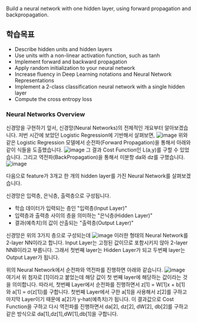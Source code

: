 Build a neural network with one hidden layer, using forward propagation and backpropagation.

## 학습목표

- Describe hidden units and hidden layers
- Use units with a non-linear activation function, such as tanh
- Implement forward and backward propagation
- Apply random initialization to your neural network
- Increase fluency in Deep Learning notations and Neural Network Representations
- Implement a 2-class classification neural network with a single hidden layer
- Compute the cross entropy loss

### Neural Networks Overview
신경망을 구현하기 앞서, 신경망(Neural Networks)의 전체적인 개요부터 알아보겠습니다.
저번 시간에 보았던 Logistic Regression에 기반해서 살펴보면, 
![image](https://github.com/ellieso/coursera-deep-learning-specialization/assets/83899219/43f815f6-99dc-4e56-9e44-b36d81825bae)
위와 같은 Logistic Regression 모델에서 순전파(Forward Propagation)을 통해서 아래와 같이 식들을 도출했습니다.
![image](https://github.com/ellieso/coursera-deep-learning-specialization/assets/83899219/856cb25c-c1a9-43ba-aca5-bc4b891997af)
그 결과 Cost Function인 L(a,y)를 구할 수 있었습니다. 그리고 역전파(BackPropagation)을 통해서 미분항 da와 dz를 구했습니다.
![image](https://github.com/ellieso/coursera-deep-learning-specialization/assets/83899219/82c8ba5f-fec7-46e2-8dfb-49a17a5804b2)

다음으로 feature가 3개고 한 개의 hidden layer를 가진 Neural Network를 살펴보겠습니다.

신경망은 입력층, 은닉층, 출력층으로 구성됩니다.
- 학습 데이터가 입력되는 층인 "입력층(Input Layer)"
- 입력층과 출력층 사이의 층을 의미하는 "은닉층(Hidden Layer)"
- 결과(예측치)의 값이 산출되는 "출력층(Output Layer)"

신경망은 위의 3가지 층으로 구성되는데
![image](https://github.com/ellieso/coursera-deep-learning-specialization/assets/83899219/92fbc64f-9e44-420c-b710-6229a3246574)
이러한 형태의 Neural Network를 2-layer NN이라고 합니다. Input Layer는 고정된 값이므로 포함시키지 않아 2-layer NNB이라고 부릅니다.
그래서 첫번째 layer는 Hidden Layer가 되고 두번째 layer는 Output Layer가 됩니다.

위의 Neural Network에서 순전파와 역전파를 진행하면 아래와 같습니다.
![image](https://github.com/ellieso/coursera-deep-learning-specialization/assets/83899219/c40860e0-017e-4dd8-a9cd-357f4653ff85)
여기서 위 첨자로 [1]이라고 붙었는데 해당 값이 첫 번째 layer에 해당하는 값이라는 것을 의미합니다.
따라서, 첫번째 Layer에서 순전파를 진행하면서 z[1] = W[1]x + b[1] 와 a[1] = σ(z[1])를 구합니다. 첫번째 Layer에서 구한 a[1]을 사용해서 z[2]를 구하고 마지막 Layer이기 때문에 a[2]가 y-hat(예측치)가 됩니다. 이 결과값으로 Cost Function을 구하고 다시 역전파를 진행하면서 da[2], dz[2], dW[2], db[2]를 구하고 같은 방식으로 da[1],dz[1],dW[1],db[1]을 구합니다.

